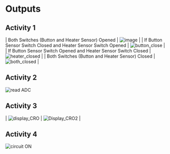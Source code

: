 # Outputs

## Activity 1

| Both Switches (Button and Heater Sensor) Opened | ![image](https://user-images.githubusercontent.com/89603034/133600831-b56ac09e-3b71-4be4-936b-ded462e7eea8.png) | 
| If Button Sensor Switch Closed and Heater Sensor Switch Opened | ![button_close](https://user-images.githubusercontent.com/89603034/133600947-ffc67bbd-c4a2-4729-95ec-7ee08ea011b9.png) |
| If Button Sensor Switch Opened and Heater Sensor Switch Closed | ![heater_closed](https://user-images.githubusercontent.com/89603034/133600997-dc623325-206a-4b41-8f83-a99f36080e1c.png) | 
| Both Switches (Button and Heater Sensor) Closed | ![both_closed](https://user-images.githubusercontent.com/89603034/133601051-0a002114-2d07-401f-9f0f-761d7f62307a.png) |

## Activity 2

![read ADC](https://user-images.githubusercontent.com/89603034/133601101-b0c3e1ba-e1f7-4f00-b6b6-f13db655730e.png)

## Activity 3

| ![display_CRO](https://user-images.githubusercontent.com/89603034/133601186-2bfc0ff2-d963-4462-96bb-f65f41a27c3f.png) | ![Display_CRO2](https://user-images.githubusercontent.com/89603034/133601231-27abfffa-32e4-4985-b2fb-484b37efb967.png) |

## Activity 4

![circuit ON](https://user-images.githubusercontent.com/89603034/133601319-aef6e851-e630-4a47-828f-358c1dd5f38e.png)
